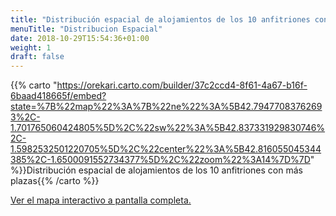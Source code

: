 ```yaml
---
title: "Distribución espacial de alojamientos de los 10 anfitriones con más plazas"
menuTitle: "Distribucion Espacial"
date: 2018-10-29T15:54:36+01:00
weight: 1
draft: false
---
```

{{% carto "https://orekari.carto.com/builder/37c2ccd4-8f61-4a67-b16f-6baad418665f/embed?state=%7B%22map%22%3A%7B%22ne%22%3A%5B42.79477083762693%2C-1.701765060424805%5D%2C%22sw%22%3A%5B42.837331929830746%2C-1.5982532501220705%5D%2C%22center%22%3A%5B42.816055045344385%2C-1.6500091552734377%5D%2C%22zoom%22%3A14%7D%7D" %}}Distribución espacial de alojamientos de los 10 anfitriones con más plazas{{% /carto %}}

[Ver el mapa interactivo a pantalla completa.](https://orekari.carto.com/builder/37c2ccd4-8f61-4a67-b16f-6baad418665f/embed)
